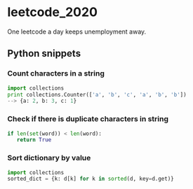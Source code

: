 # leetcode_2020
One leetcode a day keeps unemployment away. 


## Python snippets 

### Count characters in a string

```python
import collections 
print collections.Counter(['a', 'b', 'c', 'a', 'b', 'b']) 
--> {a: 2, b: 3, c: 1} 
```

### Check if there is duplicate characters in string
```python
if len(set(word)) < len(word):
   return True 
````

### Sort dictionary by value 
```python
import collections
sorted_dict = {k: d[k] for k in sorted(d, key=d.get)} 
```

